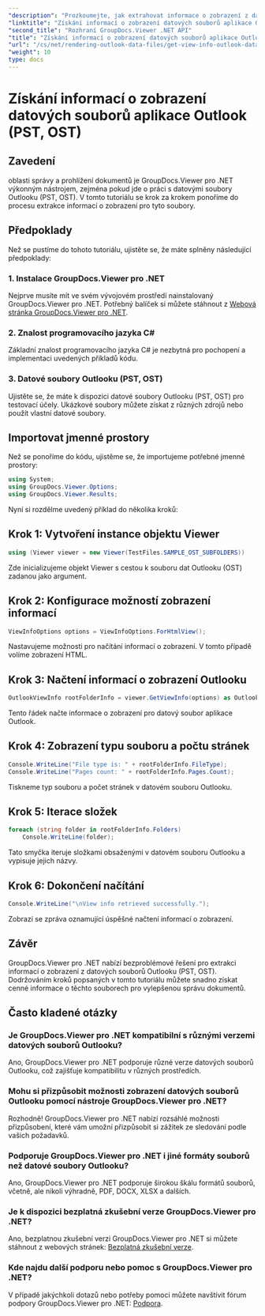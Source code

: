 ```yaml
---
"description": "Prozkoumejte, jak extrahovat informace o zobrazení z datových souborů Outlooku (PST, OST) pomocí nástroje GroupDocs.Viewer pro .NET. Snadno vylepšete své možnosti správy dokumentů."
"linktitle": "Získání informací o zobrazení datových souborů aplikace Outlook (PST, OST)"
"second_title": "Rozhraní GroupDocs.Viewer .NET API"
"title": "Získání informací o zobrazení datových souborů aplikace Outlook (PST, OST)"
"url": "/cs/net/rendering-outlook-data-files/get-view-info-outlook-data-file/"
"weight": 10
type: docs
---
```

# Získání informací o zobrazení datových souborů aplikace Outlook (PST, OST)

## Zavedení
oblasti správy a prohlížení dokumentů je GroupDocs.Viewer pro .NET výkonným nástrojem, zejména pokud jde o práci s datovými soubory Outlooku (PST, OST). V tomto tutoriálu se krok za krokem ponoříme do procesu extrakce informací o zobrazení pro tyto soubory.
## Předpoklady
Než se pustíme do tohoto tutoriálu, ujistěte se, že máte splněny následující předpoklady:
### 1. Instalace GroupDocs.Viewer pro .NET
Nejprve musíte mít ve svém vývojovém prostředí nainstalovaný GroupDocs.Viewer pro .NET. Potřebný balíček si můžete stáhnout z [Webová stránka GroupDocs.Viewer pro .NET](https://releases.groupdocs.com/viewer/net/).
### 2. Znalost programovacího jazyka C#
Základní znalost programovacího jazyka C# je nezbytná pro pochopení a implementaci uvedených příkladů kódu.
### 3. Datové soubory Outlooku (PST, OST)
Ujistěte se, že máte k dispozici datové soubory Outlooku (PST, OST) pro testovací účely. Ukázkové soubory můžete získat z různých zdrojů nebo použít vlastní datové soubory.

## Importovat jmenné prostory
Než se ponoříme do kódu, ujistěme se, že importujeme potřebné jmenné prostory:
```csharp
using System;
using GroupDocs.Viewer.Options;
using GroupDocs.Viewer.Results;
```

Nyní si rozdělme uvedený příklad do několika kroků:
## Krok 1: Vytvoření instance objektu Viewer
```csharp
using (Viewer viewer = new Viewer(TestFiles.SAMPLE_OST_SUBFOLDERS))
```
Zde inicializujeme objekt Viewer s cestou k souboru dat Outlooku (OST) zadanou jako argument.
## Krok 2: Konfigurace možností zobrazení informací
```csharp
ViewInfoOptions options = ViewInfoOptions.ForHtmlView();
```
Nastavujeme možnosti pro načítání informací o zobrazení. V tomto případě volíme zobrazení HTML.
## Krok 3: Načtení informací o zobrazení Outlooku
```csharp
OutlookViewInfo rootFolderInfo = viewer.GetViewInfo(options) as OutlookViewInfo;
```
Tento řádek načte informace o zobrazení pro datový soubor aplikace Outlook.
## Krok 4: Zobrazení typu souboru a počtu stránek
```csharp
Console.WriteLine("File type is: " + rootFolderInfo.FileType);
Console.WriteLine("Pages count: " + rootFolderInfo.Pages.Count);
```
Tiskneme typ souboru a počet stránek v datovém souboru Outlooku.
## Krok 5: Iterace složek
```csharp
foreach (string folder in rootFolderInfo.Folders)
    Console.WriteLine(folder);
```
Tato smyčka iteruje složkami obsaženými v datovém souboru Outlooku a vypisuje jejich názvy.
## Krok 6: Dokončení načítání
```csharp
Console.WriteLine("\nView info retrieved successfully.");
```
Zobrazí se zpráva oznamující úspěšné načtení informací o zobrazení.

## Závěr
GroupDocs.Viewer pro .NET nabízí bezproblémové řešení pro extrakci informací o zobrazení z datových souborů Outlooku (PST, OST). Dodržováním kroků popsaných v tomto tutoriálu můžete snadno získat cenné informace o těchto souborech pro vylepšenou správu dokumentů.
## Často kladené otázky
### Je GroupDocs.Viewer pro .NET kompatibilní s různými verzemi datových souborů Outlooku?
Ano, GroupDocs.Viewer pro .NET podporuje různé verze datových souborů Outlooku, což zajišťuje kompatibilitu v různých prostředích.
### Mohu si přizpůsobit možnosti zobrazení datových souborů Outlooku pomocí nástroje GroupDocs.Viewer pro .NET?
Rozhodně! GroupDocs.Viewer pro .NET nabízí rozsáhlé možnosti přizpůsobení, které vám umožní přizpůsobit si zážitek ze sledování podle vašich požadavků.
### Podporuje GroupDocs.Viewer pro .NET i jiné formáty souborů než datové soubory Outlooku?
Ano, GroupDocs.Viewer pro .NET podporuje širokou škálu formátů souborů, včetně, ale nikoli výhradně, PDF, DOCX, XLSX a dalších.
### Je k dispozici bezplatná zkušební verze GroupDocs.Viewer pro .NET?
Ano, bezplatnou zkušební verzi GroupDocs.Viewer pro .NET si můžete stáhnout z webových stránek: [Bezplatná zkušební verze](https://releases.groupdocs.com/).
### Kde najdu další podporu nebo pomoc s GroupDocs.Viewer pro .NET?
V případě jakýchkoli dotazů nebo potřeby pomoci můžete navštívit fórum podpory GroupDocs.Viewer pro .NET: [Podpora](https://forum.groupdocs.com/c/viewer/9).
